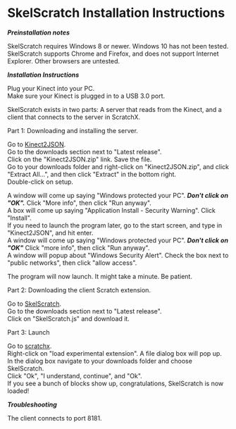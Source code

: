 # SkelScratch Installation Instructions

***Preinstallation notes***

SkelScratch requires Windows 8 or newer. Windows 10 has not been tested.  
SkelScratch supports Chrome and Firefox, and does not support Internet Explorer. Other browsers are untested.

***Installation Instructions***

Plug your Kinect into your PC.  
Make sure your Kinect is plugged in to a USB 3.0 port.

SkelScratch exists in two parts: A server that reads from the Kinect, and a client that connects to the server in ScratchX.

Part 1: Downloading and installing the server.

Go to <a href="https://github.com/visor841/Kinect2JSON/releases" target="_blank">Kinect2JSON</a>.  
Go to the downloads section next to "Latest release".  
Click on the "Kinect2JSON.zip" link. Save the file.  
Go to your downloads folder and right-click on "Kinect2JSON.zip", and click "Extract All...", and then click "Extract" in the bottom right.  
Double-click on setup.

A window will come up saying "Windows protected your PC". ***Don't click on "OK".*** Click "More info", then click "Run anyway".  
A box will come up saying "Application Install - Security Warning". Click "Install".  
If you need to launch the program later, go to the start screen, and type in "Kinect2JSON", and hit enter.  
A window will come up saying "Windows protected your PC". ***Don't click on "OK"*** Click "more info", then click "Run anyway".  
A window will popup about "Windows Security Alert". Check the box next to "public networks", then click "allow access".

The program will now launch.  It might take a minute. Be patient.

Part 2: Downloading the client Scratch extension.

Go to <a href="https://github.com/visor841/SkelScratch/releases" target="_blank">SkelScratch</a>.  
Go to the downloads section next to "Latest release".  
Click on "SkelScratch.js" and download it.

Part 3: Launch

Go to <a href="http://www.scratchx.org/#scratch" target="_blank">scratchx</a>.  
Right-click on "load experimental extension". A file dialog box will pop up.  
In the dialog box navigate to your downloads folder and choose SkelScratch.  
Click "Ok", "I understand, continue", and "Ok".  
If you see a bunch of blocks show up, congratulations, SkelScratch is now loaded!

***Troubleshooting***

The client connects to port 8181.